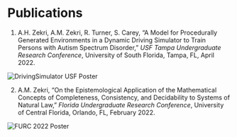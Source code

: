 # Publications
1. A.H. Zekri, A.M. Zekri, R. Turner, S. Carey, “A Model for Procedurally Generated Environments in a Dynamic Driving Simulator to Train Persons with Autism Spectrum Disorder,” *USF Tampa Undergraduate Research Conference*, University of South Florida, Tampa, FL, April 2022.

![DrivingSimulator USF Poster](https://user-images.githubusercontent.com/78307866/209985579-4626269a-db03-4684-983a-107af11f7363.png)

2. A.M. Zekri, “On the Epistemological Application of the Mathematical Concepts of Completeness, Consistency, and Decidability to Systems of Natural Law,” *Florida Undergraduate Research Conference*, University of Central Florida, Orlando, FL, February 2022.

![FURC 2022 Poster](https://user-images.githubusercontent.com/78307866/209985619-d6a508fe-c05b-4246-bfed-6c1de936b325.png)
